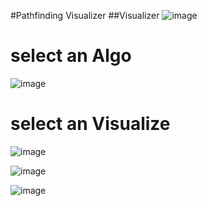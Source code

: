 #Pathfinding Visualizer
##Visualizer
![image](https://github.com/rahulj123rahulj/Pathfinder/assets/68708719/7075e16e-39ae-4cb1-8e07-3cc7c5d24c2d)
# select an Algo #
![image](https://github.com/rahulj123rahulj/Pathfinder/assets/68708719/c9d3a5a4-9846-4faa-8a3c-eab22151380a)
# select an Visualize #
![image](https://github.com/rahulj123rahulj/Pathfinder/assets/68708719/71c8e7c8-4853-45d5-bb73-768e165b325c)

![image](https://github.com/rahulj123rahulj/Pathfinder/assets/68708719/e4d62d28-c6b4-4ff7-b2de-fb6d3ed122b3)

![image](https://github.com/rahulj123rahulj/Pathfinder/assets/68708719/934d31f2-6aa1-466b-921a-490f584de19b)

